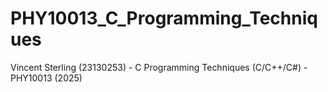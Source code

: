 # PHY10013_C_Programming_Techniques
Vincent Sterling (23130253) - C Programming Techniques (C/C++/C#) - PHY10013 (2025)
